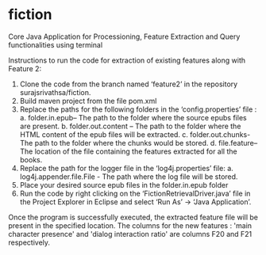 # fiction
Core Java  Application for Processioning, Feature Extraction and Query functionalities using terminal

Instructions to run the code for extraction of existing features along with Feature 2:

1.	Clone the code from the branch named ‘feature2’ in the repository surajsrivathsa/fiction.
2.	Build maven project from the file pom.xml
3.	Replace the paths for the following folders in the ‘config.properties’ file :
  a.	folder.in.epub– The path to the folder where the source epubs files are present.
  b.	folder.out.content – The path to the folder where the HTML content of the epub files will be extracted.
  c.	folder.out.chunks- The path to the folder where the chunks would be stored.
  d.	file.feature– The location of the file containing the features extracted for all the books.
4.	Replace the path for the logger file in the ‘log4j.properties’ file:
  a.	log4j.appender.file.File - The path where the log file will be stored.
5.	Place your desired source epub files in the folder.in.epub folder
6.	Run the code by right clicking on the ‘FictionRetrievalDriver.java’ file in the Project Explorer in Eclipse and select ‘Run As’ -> ‘Java Application’.


Once the program is successfully executed, the extracted feature file will be present in the specified location. The columns for the new features : 'main character presence' and 'dialog interaction ratio' are columns F20 and F21 respectively. 
